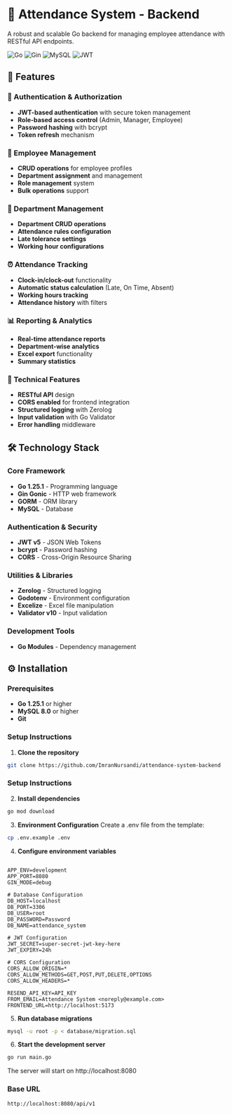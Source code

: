 # 🚀 Attendance System - Backend

A robust and scalable Go backend for managing employee attendance with RESTful API endpoints.

![Go](https://img.shields.io/badge/Go-1.25.1-blue)
![Gin](https://img.shields.io/badge/Gin-Gonic-green)
![MySQL](https://img.shields.io/badge/MySQL-Database-orange)
![JWT](https://img.shields.io/badge/JWT-Auth-purple)

## 🚀 Features

### 🔐 Authentication & Authorization

- **JWT-based authentication** with secure token management
- **Role-based access control** (Admin, Manager, Employee)
- **Password hashing** with bcrypt
- **Token refresh** mechanism

### 👥 Employee Management

- **CRUD operations** for employee profiles
- **Department assignment** and management
- **Role management** system
- **Bulk operations** support

### 🏢 Department Management

- **Department CRUD operations**
- **Attendance rules configuration**
- **Late tolerance settings**
- **Working hour configurations**

### ⏰ Attendance Tracking

- **Clock-in/clock-out** functionality
- **Automatic status calculation** (Late, On Time, Absent)
- **Working hours tracking**
- **Attendance history** with filters

### 📊 Reporting & Analytics

- **Real-time attendance reports**
- **Department-wise analytics**
- **Excel export** functionality
- **Summary statistics**

### 🔧 Technical Features

- **RESTful API** design
- **CORS enabled** for frontend integration
- **Structured logging** with Zerolog
- **Input validation** with Go Validator
- **Error handling** middleware

## 🛠 Technology Stack

### Core Framework

- **Go 1.25.1** - Programming language
- **Gin Gonic** - HTTP web framework
- **GORM** - ORM library
- **MySQL** - Database

### Authentication & Security

- **JWT v5** - JSON Web Tokens
- **bcrypt** - Password hashing
- **CORS** - Cross-Origin Resource Sharing

### Utilities & Libraries

- **Zerolog** - Structured logging
- **Godotenv** - Environment configuration
- **Excelize** - Excel file manipulation
- **Validator v10** - Input validation

### Development Tools

- **Go Modules** - Dependency management

## ⚙️ Installation

### Prerequisites

- **Go 1.25.1** or higher
- **MySQL 8.0** or higher
- **Git**

### Setup Instructions

1. **Clone the repository**

```bash
git clone https://github.com/ImranNursandi/attendance-system-backend
```

### Setup Instructions

2. **Install dependencies**

```bash
go mod download
```

3. **Environment Configuration**
   Create a .env file from the template:

```bash
cp .env.example .env
```

4. **Configure environment variables**

```env

APP_ENV=development
APP_PORT=8080
GIN_MODE=debug

# Database Configuration
DB_HOST=localhost
DB_PORT=3306
DB_USER=root
DB_PASSWORD=Password
DB_NAME=attendance_system

# JWT Configuration
JWT_SECRET=super-secret-jwt-key-here
JWT_EXPIRY=24h

# CORS Configuration
CORS_ALLOW_ORIGIN=*
CORS_ALLOW_METHODS=GET,POST,PUT,DELETE,OPTIONS
CORS_ALLOW_HEADERS=*

RESEND_API_KEY=API_KEY
FROM_EMAIL=Attendance System <noreply@example.com>
FRONTEND_URL=http://localhost:5173
```

5. **Run database migrations**

```bash
mysql -u root -p < database/migration.sql
```

6. **Start the development server**

```bash
go run main.go
```

The server will start on http://localhost:8080

### Base URL

```text
http://localhost:8080/api/v1
```
